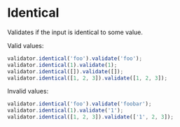 # Identical

Validates if the input is identical to some value.

Valid values:

```js
validator.identical('foo').validate('foo');
validator.identical(1).validate(1);
validator.identical([]).validate([]);
validator.identical([1, 2, 3]).validate([1, 2, 3]);
```

Invalid values:

```js
validator.identical('foo').validate('foobar');
validator.identical(1).validate('1');
validator.identical([1, 2, 3]).validate(['1', 2, 3]);
```

